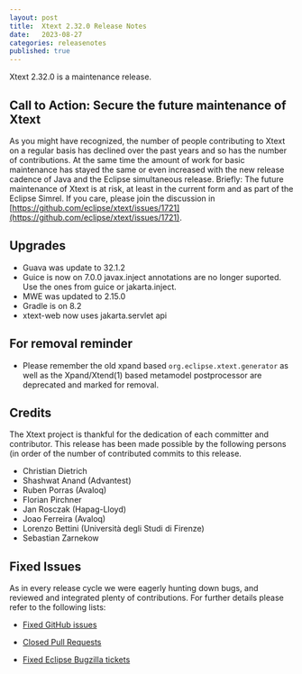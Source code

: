 ```yaml
---
layout: post
title:  Xtext 2.32.0 Release Notes
date:   2023-08-27
categories: releasenotes
published: true
---
```


Xtext 2.32.0 is a maintenance release.

## Call to Action: Secure the future maintenance of Xtext

As you might have recognized, the number of people contributing to Xtext on a regular basis has declined over the past years and so has the number of contributions. At the same time the amount of work for basic maintenance has stayed the same or even increased with the new release cadence of Java and the Eclipse simultaneous release. Briefly: The future maintenance of Xtext is at risk, at least in the current form and as part of the Eclipse Simrel. If you care, please join the discussion in [https://github.com/eclipse/xtext/issues/1721](https://github.com/eclipse/xtext/issues/1721).


## Upgrades

* Guava was update to 32.1.2
* Guice is now on 7.0.0 javax.inject annotations are no longer suported. Use the ones from guice or jakarta.inject.
* MWE was updated to 2.15.0
* Gradle is on 8.2
* xtext-web now uses jakarta.servlet api

## For removal reminder
* Please remember the old xpand based `org.eclipse.xtext.generator` as well as the Xpand/Xtend(1) based metamodel postprocessor are deprecated and marked for removal.

## Credits

The Xtext project is thankful for the dedication of each committer and contributor. This release has been made possible by the following persons (in order of the number of contributed commits to this release.

- Christian Dietrich
- Shashwat Anand (Advantest)
- Ruben Porras (Avaloq)
- Florian Pirchner
- Jan Rosczak (Hapag-Lloyd)
- Joao Ferreira (Avaloq)
- Lorenzo Bettini (Università degli Studi di Firenze)
- Sebastian Zarnekow

## Fixed Issues

As in every release cycle we were eagerly hunting down bugs, and reviewed and integrated plenty of contributions. For further details please refer to the following lists:

* [Fixed GitHub issues](https://github.com/search?utf8=%E2%9C%93&q=is%3Aissue+milestone%3ARelease_2.32+is%3Aclosed+repo%3Aeclipse%2Fxtext+repo%3Aeclipse%2Fxtext-core+repo%3Aeclipse%2Fxtext-lib+repo%3Aeclipse%2Fxtext-extras+repo%3Aeclipse%2Fxtext-eclipse+repo%3Aeclipse%2Fxtext-idea+repo%3Aeclipse%2Fxtext-web+repo%3Aeclipse%2Fxtext-maven+repo%3Aeclipse%2Fxtext-xtend&type=Issues&ref=searchresults)

* [Closed Pull Requests](https://github.com/search?utf8=%E2%9C%93&q=is%3Apr+milestone%3ARelease_2.32+is%3Aclosed+repo%3Aeclipse%2Fxtext+repo%3Aeclipse%2Fxtext-core+repo%3Aeclipse%2Fxtext-lib+repo%3Aeclipse%2Fxtext-extras+repo%3Aeclipse%2Fxtext-eclipse+repo%3Aeclipse%2Fxtext-idea+repo%3Aeclipse%2Fxtext-web+repo%3Aeclipse%2Fxtext-maven+repo%3Aeclipse%2Fxtext-xtend&type=Issues&ref=searchresults)

* [Fixed Eclipse Bugzilla tickets](https://bugs.eclipse.org/bugs/buglist.cgi?bug_status=RESOLVED&bug_status=VERIFIED&bug_status=CLOSED&classification=Modeling&classification=Tools&columnlist=product%2Ccomponent%2Cassigned_to%2Cbug_status%2Cresolution%2Cshort_desc%2Cchangeddate%2Ckeywords&f0=OP&f1=OP&f3=CP&f4=CP&known_name=Xtext%202.31&list_id=16618269&product=TMF&product=Xtend&query_based_on=Xtext%202.31&query_format=advanced&status_whiteboard=v2.32&status_whiteboard_type=allwordssubstr)

